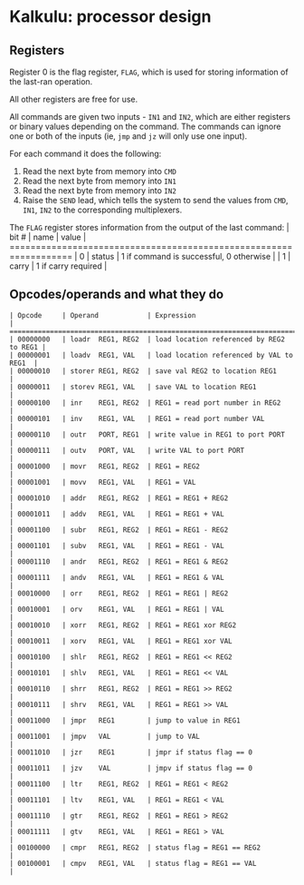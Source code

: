 # Kalkulu: processor design

## Registers

Register 0 is the flag register, `FLAG`, which is used for storing information of the last-ran operation.

All other registers are free for use.

All commands are given two inputs - `IN1` and `IN2`, which are either registers or binary values depending on the command.
The commands can ignore one or both of the inputs (ie, `jmp` and `jz` will only use one input).

For each command it does the following:

1. Read the next byte from memory into `CMD`
2. Read the next byte from memory into `IN1`
3. Read the next byte from memory into `IN2`
4. Raise the `SEND` lead, which tells the system to send the values from `CMD`, `IN1`, `IN2` to the corresponding multiplexers.

The `FLAG` register stores information from the output of the last command:
    | bit # | name   | value                                    |
    ==================================================================
    |   0   | status | 1 if command is successful, 0 otherwise  |
    |   1   | carry  | 1 if carry required                      |

## Opcodes/operands and what they do

    | Opcode     | Operand            | Expression                               |
    ==============================================================================
    | 00000000   | loadr  REG1, REG2  | load location referenced by REG2 to REG1 |
    | 00000001   | loadv  REG1, VAL   | load location referenced by VAL to REG1  |
    | 00000010   | storer REG1, REG2  | save val REG2 to location REG1           |
    | 00000011   | storev REG1, VAL   | save VAL to location REG1                |
    | 00000100   | inr    REG1, REG2  | REG1 = read port number in REG2          |
    | 00000101   | inv    REG1, VAL   | REG1 = read port number VAL              |
    | 00000110   | outr   PORT, REG1  | write value in REG1 to port PORT         |
    | 00000111   | outv   PORT, VAL   | write VAL to port PORT                   |
    | 00001000   | movr   REG1, REG2  | REG1 = REG2                              |
    | 00001001   | movv   REG1, VAL   | REG1 = VAL                               |
    | 00001010   | addr   REG1, REG2  | REG1 = REG1 + REG2                       |
    | 00001011   | addv   REG1, VAL   | REG1 = REG1 + VAL                        |
    | 00001100   | subr   REG1, REG2  | REG1 = REG1 - REG2                       |
    | 00001101   | subv   REG1, VAL   | REG1 = REG1 - VAL                        |
    | 00001110   | andr   REG1, REG2  | REG1 = REG1 & REG2                       |
    | 00001111   | andv   REG1, VAL   | REG1 = REG1 & VAL                        |
    | 00010000   | orr    REG1, REG2  | REG1 = REG1 | REG2                       |
    | 00010001   | orv    REG1, VAL   | REG1 = REG1 | VAL                        |
    | 00010010   | xorr   REG1, REG2  | REG1 = REG1 xor REG2                     |
    | 00010011   | xorv   REG1, VAL   | REG1 = REG1 xor VAL                      |
    | 00010100   | shlr   REG1, REG2  | REG1 = REG1 << REG2                      |
    | 00010101   | shlv   REG1, VAL   | REG1 = REG1 << VAL                       |
    | 00010110   | shrr   REG1, REG2  | REG1 = REG1 >> REG2                      |
    | 00010111   | shrv   REG1, VAL   | REG1 = REG1 >> VAL                       |
    | 00011000   | jmpr   REG1        | jump to value in REG1                    |
    | 00011001   | jmpv   VAL         | jump to VAL                              |
    | 00011010   | jzr    REG1        | jmpr if status flag == 0                 |
    | 00011011   | jzv    VAL         | jmpv if status flag == 0                 |
    | 00011100   | ltr    REG1, REG2  | REG1 = REG1 < REG2                       |
    | 00011101   | ltv    REG1, VAL   | REG1 = REG1 < VAL                        |
    | 00011110   | gtr    REG1, REG2  | REG1 = REG1 > REG2                       |
    | 00011111   | gtv    REG1, VAL   | REG1 = REG1 > VAL                        |
    | 00100000   | cmpr   REG1, REG2  | status flag = REG1 == REG2               |
    | 00100001   | cmpv   REG1, VAL   | status flag = REG1 == VAL                |
